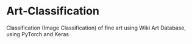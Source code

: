 # Art-Classification
Classification (Image Classification) of fine art using Wiki Art Database, using PyTorch and Keras
